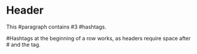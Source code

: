 ﻿# Header

This #paragraph contains #3 #hashtags\.

#Hashtags at the beginning of a row works, as headers require space after \# and the tag\.

